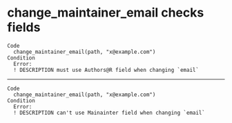 # change_maintainer_email checks fields

    Code
      change_maintainer_email(path, "x@example.com")
    Condition
      Error:
      ! DESCRIPTION must use Authors@R field when changing `email`

---

    Code
      change_maintainer_email(path, "x@example.com")
    Condition
      Error:
      ! DESCRIPTION can't use Mainainter field when changing `email`

